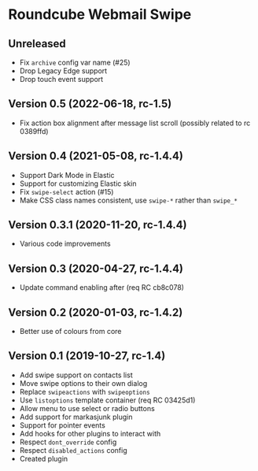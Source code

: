 # Roundcube Webmail Swipe

## Unreleased

- Fix `archive` config var name (#25)
- Drop Legacy Edge support
- Drop touch event support

## Version 0.5 (2022-06-18, rc-1.5)

- Fix action box alignment after message list scroll (possibly related to rc 0389ffd)

## Version 0.4 (2021-05-08, rc-1.4.4)

- Support Dark Mode in Elastic
- Support for customizing Elastic skin
- Fix `swipe-select` action (#15)
- Make CSS class names consistent, use `swipe-*` rather than `swipe_*`

## Version 0.3.1 (2020-11-20, rc-1.4.4)

- Various code improvements

## Version 0.3 (2020-04-27, rc-1.4.4)

- Update command enabling after (req RC cb8c078)

## Version 0.2 (2020-01-03, rc-1.4.2)

- Better use of colours from core

## Version 0.1 (2019-10-27, rc-1.4)

- Add swipe support on contacts list
- Move swipe options to their own dialog
- Replace `swipeactions` with `swipeoptions`
- Use `listoptions` template container (req RC 03425d1)
- Allow menu to use select or radio buttons
- Add support for markasjunk plugin
- Support for pointer events
- Add hooks for other plugins to interact with
- Respect `dont_override` config
- Respect `disabled_actions` config
- Created plugin